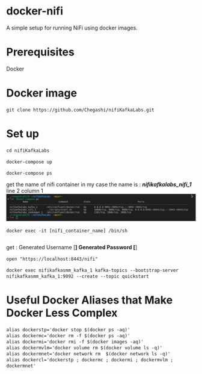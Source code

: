 
# docker-nifi
A simple setup for running NiFi using docker images.

# Prerequisites

Docker

# Docker image
```
git clone https://github.com/Chegashi/nifiKafkaLabs.git
```

# Set up
```
cd nifiKafkaLabs
```

```
docker-compose up
```

```
docker-compose ps
```
get the name of nifi container in my case the name is :  ***nifikafkalabs_nifi_1***
line 2 column 1
![alt text](./image.png)

```
docker exec -it [nifi_container_name] /bin/sh
```

```

```

get :
Generated Username [******************************]
Generated Password [******************************]

```
open "https://localhost:8443/nifi"
```

```
docker exec nifikafkasmm_kafka_1 kafka-topics --bootstrap-server nifikafkasmm_kafka_1:9092 --create --topic quickstart
```

# Useful Docker Aliases that Make Docker Less Complex
```
alias dockerstp='docker stop $(docker ps -aq)'
alias dockermc='docker rm -f $(docker ps -aq)'
alias dockermi='docker rmi -f $(docker images -aq)'
alias dockermvlm='docker volume rm $(docker volume ls -q)'
alias dockermnet='docker network rm  $(docker network ls -q)'
alias dockercl='dockerstp ; dockermc ; dockermi ; dockermvlm ; dockermnet'
```
